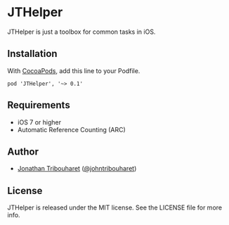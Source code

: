 # JTHelper

JTHelper is just a toolbox for common tasks in iOS.

## Installation

With [CocoaPods](http://cocoapods.org/), add this line to your Podfile.

	pod 'JTHelper', '~> 0.1'

## Requirements

- iOS 7 or higher
- Automatic Reference Counting (ARC)

## Author

- [Jonathan Tribouharet](https://github.com/jonathantribouharet) ([@johntribouharet](https://twitter.com/johntribouharet))

## License

JTHelper is released under the MIT license. See the LICENSE file for more info.
